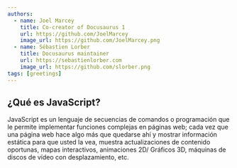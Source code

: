 ```yaml
---
authors:
  - name: Joel Marcey
    title: Co-creator of Docusaurus 1
    url: https://github.com/JoelMarcey
    image_url: https://github.com/JoelMarcey.png
  - name: Sébastien Lorber
    title: Docusaurus maintainer
    url: https://sebastienlorber.com
    image_url: https://github.com/slorber.png
tags: [greetings]
---
```


## ¿Qué es JavaScript?

JavaScript es un lenguaje de secuencias de comandos o programación que le permite implementar funciones complejas en páginas web; cada vez que una página web hace algo más que quedarse ahí y mostrar información estática para que usted la vea, muestra actualizaciones de contenido oportunas, mapas interactivos, animaciones 2D/ Gráficos 3D, máquinas de discos de vídeo con desplazamiento, etc.

